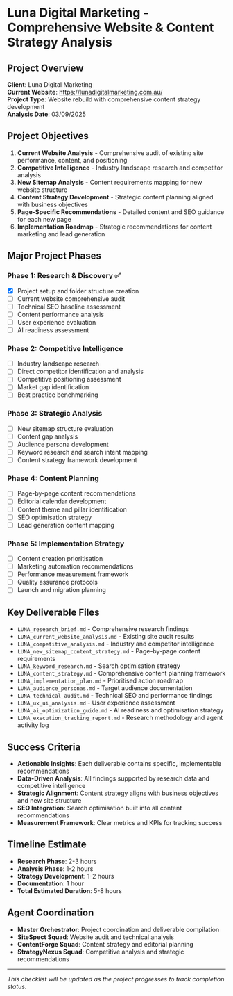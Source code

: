 # Luna Digital Marketing - Comprehensive Website & Content Strategy Analysis

## Project Overview
**Client**: Luna Digital Marketing  
**Current Website**: https://lunadigitalmarketing.com.au/  
**Project Type**: Website rebuild with comprehensive content strategy development  
**Analysis Date**: 03/09/2025

## Project Objectives
1. **Current Website Analysis** - Comprehensive audit of existing site performance, content, and positioning
2. **Competitive Intelligence** - Industry landscape research and competitor analysis
3. **New Sitemap Analysis** - Content requirements mapping for new website structure
4. **Content Strategy Development** - Strategic content planning aligned with business objectives
5. **Page-Specific Recommendations** - Detailed content and SEO guidance for each new page
6. **Implementation Roadmap** - Strategic recommendations for content marketing and lead generation

## Major Project Phases

### Phase 1: Research & Discovery ✅
- [x] Project setup and folder structure creation
- [ ] Current website comprehensive audit
- [ ] Technical SEO baseline assessment
- [ ] Content performance analysis
- [ ] User experience evaluation
- [ ] AI readiness assessment

### Phase 2: Competitive Intelligence
- [ ] Industry landscape research
- [ ] Direct competitor identification and analysis
- [ ] Competitive positioning assessment
- [ ] Market gap identification
- [ ] Best practice benchmarking

### Phase 3: Strategic Analysis
- [ ] New sitemap structure evaluation
- [ ] Content gap analysis
- [ ] Audience persona development
- [ ] Keyword research and search intent mapping
- [ ] Content strategy framework development

### Phase 4: Content Planning
- [ ] Page-by-page content recommendations
- [ ] Editorial calendar development
- [ ] Content theme and pillar identification
- [ ] SEO optimisation strategy
- [ ] Lead generation content mapping

### Phase 5: Implementation Strategy
- [ ] Content creation prioritisation
- [ ] Marketing automation recommendations
- [ ] Performance measurement framework
- [ ] Quality assurance protocols
- [ ] Launch and migration planning

## Key Deliverable Files
- `LUNA_research_brief.md` - Comprehensive research findings
- `LUNA_current_website_analysis.md` - Existing site audit results
- `LUNA_competitive_analysis.md` - Industry and competitor intelligence
- `LUNA_new_sitemap_content_strategy.md` - Page-by-page content requirements
- `LUNA_keyword_research.md` - Search optimisation strategy
- `LUNA_content_strategy.md` - Comprehensive content planning framework
- `LUNA_implementation_plan.md` - Prioritised action roadmap
- `LUNA_audience_personas.md` - Target audience documentation
- `LUNA_technical_audit.md` - Technical SEO and performance findings
- `LUNA_ux_ui_analysis.md` - User experience assessment
- `LUNA_ai_optimization_guide.md` - AI readiness and optimisation strategy
- `LUNA_execution_tracking_report.md` - Research methodology and agent activity log

## Success Criteria
- **Actionable Insights**: Each deliverable contains specific, implementable recommendations
- **Data-Driven Analysis**: All findings supported by research data and competitive intelligence
- **Strategic Alignment**: Content strategy aligns with business objectives and new site structure
- **SEO Integration**: Search optimisation built into all content recommendations
- **Measurement Framework**: Clear metrics and KPIs for tracking success

## Timeline Estimate
- **Research Phase**: 2-3 hours
- **Analysis Phase**: 1-2 hours  
- **Strategy Development**: 1-2 hours
- **Documentation**: 1 hour
- **Total Estimated Duration**: 5-8 hours

## Agent Coordination
- **Master Orchestrator**: Project coordination and deliverable compilation
- **SiteSpect Squad**: Website audit and technical analysis
- **ContentForge Squad**: Content strategy and editorial planning
- **StrategyNexus Squad**: Competitive analysis and strategic recommendations

---
*This checklist will be updated as the project progresses to track completion status.*